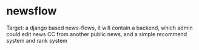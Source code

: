 # newsflow
Target: a django based news-flows, it will contain a backend, which admin could edit news CC from another public news, and a simple recommend system and rank system
